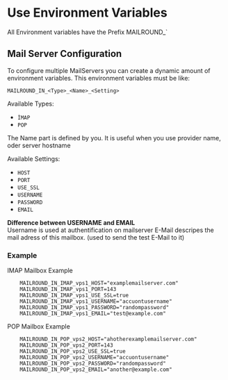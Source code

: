 # Use Environment Variables

All Environment variables have the Prefix MAILROUND_`



## Mail Server Configuration

To configure multiple MailServers you can create a dynamic amount of environment variables.
This environment variables must be like:


`MAILROUND_IN_<Type>_<Name>_<Setting>`

Available Types:
 * `ÌMAP`
 * `POP`
 
The Name part is defined by you. It is useful when you use provider name, oder server hostname

Available Settings:
 * `HOST`
 * `PORT`
 * `USE_SSL`
 * `USERNAME`
 * `PASSWORD`
 * `EMAIL`
 
**Difference between USERNAME and EMAIL** <br>
Username is used at authentification on mailserver
E-Mail descripes the mail adress of this mailbox. (used to send the test E-Mail to it)

### Example

IMAP Mailbox Example
```
    MAILROUND_IN_IMAP_vps1_HOST="examplemailserver.com"
    MAILROUND_IN_IMAP_vps1_PORT=143
    MAILROUND_IN_IMAP_vps1_USE_SSL=true
    MAILROUND_IN_IMAP_vps1_USERNAME="accuontusername"
    MAILROUND_IN_IMAP_vps1_PASSWORD="randompassword"
    MAILROUND_IN_IMAP_vps1_EMAIL="test@example.com"
```

POP Mailbox Example
```
    MAILROUND_IN_POP_vps2_HOST="ahotherexamplemailserver.com"
    MAILROUND_IN_POP_vps2_PORT=143
    MAILROUND_IN_POP_vps2_USE_SSL=true
    MAILROUND_IN_POP_vps2_USERNAME="accuontusername"
    MAILROUND_IN_POP_vps2_PASSWORD="randompassword"
    MAILROUND_IN_POP_vps2_EMAIL="another@example.com"
```
